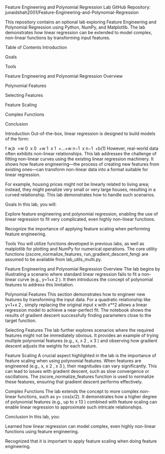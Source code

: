 Feature Engineering and Polynomial Regression Lab
GitHub Repository: junaidshah2001/Feature-Engineering-and-Polynomial-Regression

This repository contains an optional lab exploring Feature Engineering and Polynomial Regression using Python, NumPy, and Matplotlib. The lab demonstrates how linear regression can be extended to model complex, non-linear functions by transforming input features.

Table of Contents
Introduction

Goals

Tools

Feature Engineering and Polynomial Regression Overview

Polynomial Features

Selecting Features

Feature Scaling

Complex Functions

Conclusion

Introduction
Out-of-the-box, linear regression is designed to build models of the form:

f 
w,b
​
 =w 
0
​
 x 
0
​
 +w 
1
​
 x 
1
​
 +...+w 
n−1
​
 x 
n−1
​
 +b(1)
However, real-world data often exhibits non-linear relationships. This lab addresses the challenge of fitting non-linear curves using the existing linear regression machinery. It shows how feature engineering—the process of creating new features from existing ones—can transform non-linear data into a format suitable for linear regression.

For example, housing prices might not be linearly related to living area; instead, they might penalize very small or very large houses, resulting in a curved relationship. This lab demonstrates how to handle such scenarios.

Goals
In this lab, you will:

Explore feature engineering and polynomial regression, enabling the use of linear regression to fit very complicated, even highly non-linear functions.

Recognize the importance of applying feature scaling when performing feature engineering.

Tools
You will utilize functions developed in previous labs, as well as matplotlib for plotting and NumPy for numerical operations. The core utility functions (zscore_normalize_features, run_gradient_descent_feng) are assumed to be available from lab_utils_multi.py.

Feature Engineering and Polynomial Regression Overview
The lab begins by illustrating a scenario where standard linear regression fails to fit a non-linear curve (e.g., y=1+x 
2
 ). It then introduces the concept of polynomial features to address this limitation.

Polynomial Features
This section demonstrates how to engineer new features by transforming the input data. For a quadratic relationship like y=1+x 
2
 , simply replacing the original input x with x**2 allows a linear regression model to achieve a near-perfect fit. The notebook shows the results of gradient descent successfully finding parameters close to the target function.

Selecting Features
The lab further explores scenarios where the required features might not be immediately obvious. It provides an example of trying multiple polynomial features (e.g., x, x 
2
 , x 
3
 ) and observing how gradient descent adjusts the weights for each feature.

Feature Scaling
A crucial aspect highlighted in the lab is the importance of feature scaling when using polynomial features. When features are engineered (e.g., x, x 
2
 , x 
3
 ), their magnitudes can vary significantly. This can lead to issues with gradient descent, such as slow convergence or oscillations. The zscore_normalize_features function is used to normalize these features, ensuring that gradient descent performs effectively.

Complex Functions
The lab extends the concept to more complex non-linear functions, such as y=
cos(x/2). It demonstrates how a higher degree of polynomial features (e.g., up to x 
13
 ) combined with feature scaling can enable linear regression to approximate such intricate relationships.

Conclusion
In this lab, you:

Learned how linear regression can model complex, even highly non-linear functions using feature engineering.

Recognized that it is important to apply feature scaling when doing feature engineering.
